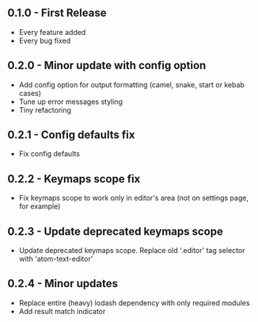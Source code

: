 ## 0.1.0 - First Release
* Every feature added
* Every bug fixed

## 0.2.0 - Minor update with config option
* Add config option for output formatting (camel, snake, start or kebab cases)
* Tune up error messages styling
* Tiny refactoring

## 0.2.1 - Config defaults fix
* Fix config defaults

## 0.2.2 - Keymaps scope fix
* Fix keymaps scope to work only in editor's area (not on settings page, for example)

## 0.2.3 - Update deprecated keymaps scope
* Update deprecated keymaps scope. Replace old '.editor' tag selector with 'atom-text-editor'

## 0.2.4 - Minor updates
* Replace entire (heavy) lodash dependency with only required modules
* Add result match indicator 
